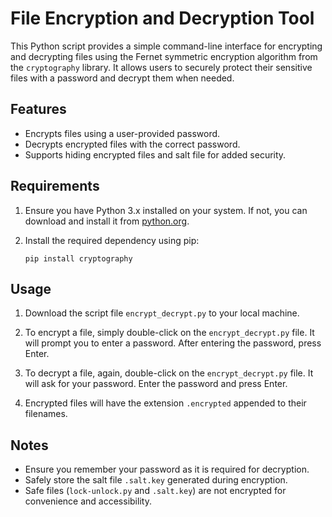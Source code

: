 # File Encryption and Decryption Tool

This Python script provides a simple command-line interface for encrypting and decrypting files using the Fernet symmetric encryption algorithm from the `cryptography` library. It allows users to securely protect their sensitive files with a password and decrypt them when needed.

## Features

- Encrypts files using a user-provided password.
- Decrypts encrypted files with the correct password.
- Supports hiding encrypted files and salt file for added security.

## Requirements

1. Ensure you have Python 3.x installed on your system. If not, you can download and install it from [python.org](https://www.python.org/downloads/).

2. Install the required dependency using pip:

    ```
    pip install cryptography
    ```




## Usage

1. Download the script file `encrypt_decrypt.py` to your local machine.

2. To encrypt a file, simply double-click on the `encrypt_decrypt.py` file. It will prompt you to enter a password. After entering the password, press Enter.

3. To decrypt a file, again, double-click on the `encrypt_decrypt.py` file. It will ask for your password. Enter the password and press Enter.

4. Encrypted files will have the extension `.encrypted` appended to their filenames.

## Notes

- Ensure you remember your password as it is required for decryption.
- Safely store the salt file `.salt.key` generated during encryption.
- Safe files (`lock-unlock.py` and `.salt.key`) are not encrypted for convenience and accessibility.

